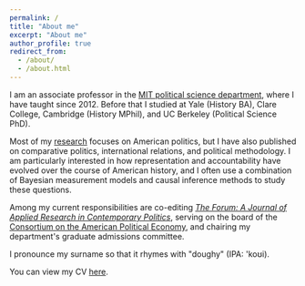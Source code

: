 ```yaml
---
permalink: /
title: "About me"
excerpt: "About me"
author_profile: true
redirect_from: 
  - /about/
  - /about.html
---
```


I am an associate professor in the [MIT political science department](https://polisci.mit.edu), where I have taught since 2012. Before that I studied at Yale (History BA), Clare College, Cambridge (History MPhil), and UC Berkeley (Political Science PhD).

Most of my [research](https://devincaughey.github.io/research/) focuses on American politics, but I have also published on comparative politics, international relations, and political methodology. I am particularly interested in how representation and accountability have evolved over the course of American history, and I often use a combination of Bayesian measurement models and causal inference methods to study these questions.

Among my current responsibilities are co-editing [*The Forum: A Journal of Applied Research in Contemporary Politics*](https://www.degruyter.com/journal/key/for/html), serving on the board of the [Consortium on the American Political Economy](https://www.americanpoliticaleconomy.org), and chairing my department's graduate admissions committee.

I pronounce my surname so that it rhymes with "doughy" (IPA: 'koʊi).

You can view my CV [here](https://www.dropbox.com/s/n7g8eo7dnvba74o/DevinCaugheyCV.pdf?dl=1).

